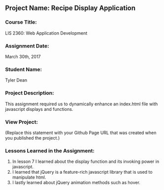 ## Project Name:  Recipe Display Application

### Course Title:
LIS 2360:  Web Application Development

### Assignment Date:  
March 30th, 2017

### Student Name:  
Tyler Dean 

### Project Description:
This assignment required us to dynamically enhance an index.html file with javascript displays and functions. 

### View Project:
(Replace this statement with your Github Page URL that was created when you 
 published the project.)

### Lessons Learned in the Assignment:
1. In lesson 7 I learned about the display function and its invoking power in javascript. 
2. I learned that jQuery is a feature-rich javascript library that is used to manipulate html.
3. I lastly learned about jQuery animation methods such as hover. 
